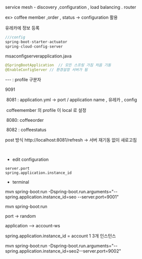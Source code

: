 

service mesh - discovery ,configuration , load balancing . router 



ex> coffee member ,order , status -> configuration 활용

유레카에 정보 등록 



```java
///config
spring-boot-starter-actuator
spring-cloud-config-server
```

msaconfigserverapplication.java

```java
@SpringBootApplication  // 모든 스프링 가짐 처음 기동
@EnableConfigServer // 환경설정 서버가 됨 
```

\---  : profile 구분자



9091	

​	8081 : application.yml -> port / application name , 유레카 , config

​				coffeemember 의 profile 이 local 로 설정

​	8080: coffeeorder

​	8082 : coffeestatus



post   방식   http://localhost:8081/refresh -> 서버 재기동 없이 새로고침 

​	



- edit configuration 

```
server.port 
spring.application.instance_id
```

- terminal

mvn spring-boot:run -Dspring-boot.run.arguments="--spring.application.instance_id=seo --server.port=9001" 

mvn spring-boot:run

port -> random

application --> account-ws

spring.application.instance_id = account 1 3개 인스턴스

mvn spring-boot:run -Dspring-boot.run.arguments="--spring.application.instance_id=seo2--server.port=9002" 